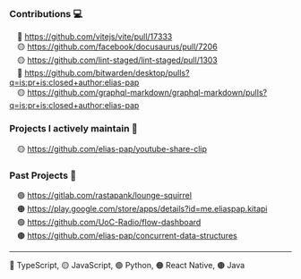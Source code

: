 ### Contributions 💻
&emsp;🔵 https://github.com/vitejs/vite/pull/17333  
&emsp;🟡 https://github.com/facebook/docusaurus/pull/7206  
&emsp;🟡 https://github.com/lint-staged/lint-staged/pull/1303  
&emsp;🔵 https://github.com/bitwarden/desktop/pulls?q=is:pr+is:closed+author:elias-pap  
&emsp;🟡 https://github.com/graphql-markdown/graphql-markdown/pulls?q=is:pr+is:closed+author:elias-pap

### Projects I actively maintain 🥞
&emsp;🟡 https://github.com/elias-pap/youtube-share-clip

### Past Projects 🌛
&emsp;🟢 https://gitlab.com/rastapank/lounge-squirrel  
&emsp;🟠 https://play.google.com/store/apps/details?id=me.eliaspap.kitapi  
&emsp;🟢 https://github.com/UoC-Radio/flow-dashboard  
&emsp;🟤 https://github.com/elias-pap/concurrent-data-structures

---
🔵 TypeScript, 🟡 JavaScript, 🟢 Python, 🟠 React Native, 🟤 Java

<!--
**elias-pap/elias-pap** is a ✨ _special_ ✨ repository because its `README.md` (this file) appears on your GitHub profile.

Here are some ideas to get you started:

- 🔭 I’m currently working on ...
- 🌱 I’m currently learning ...
- 👯 I’m looking to collaborate on ...
- 🤔 I’m looking for help with ...
- 💬 Ask me about ...
- 📫 How to reach me: ...
- 😄 Pronouns: ...
- ⚡ Fun fact: ...
-->
